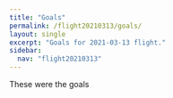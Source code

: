 ```yaml
---
title: "Goals"
permalink: /flight20210313/goals/
layout: single
excerpt: "Goals for 2021-03-13 flight."
sidebar:
  nav: "flight20210313"
---
```


These were the goals

